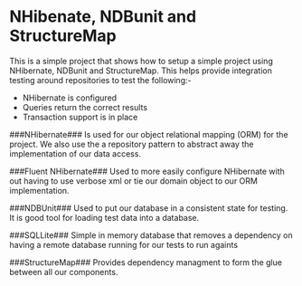# NHibenate, NDBunit and StructureMap #
This is a simple project that shows how to setup a simple project using NHibernate, NDBunit and StructureMap.
This helps provide integration testing around repositories to test the following:-
 * NHibernate is configured
 * Queries return the correct results
 * Transaction support is in place 

###NHibernate###
Is used for our object relational mapping (ORM) for the project. We also use the a repository pattern to abstract away the implementation of our data access.

###Fluent NHibernate###
Used to more easily configure NHibernate with out having to use verbose xml or tie our domain object to our ORM implementation.

###NDBUnit###
Used to put our database in a consistent state for testing. It is good tool for loading test data into a database.

###SQLLite###
Simple in memory database that removes a dependency on having a remote database running for our tests to run againts

###StructureMap###
Provides dependency managment to form the glue between all our components.

